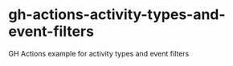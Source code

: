 # gh-actions-activity-types-and-event-filters
GH Actions example for activity types and event filters
